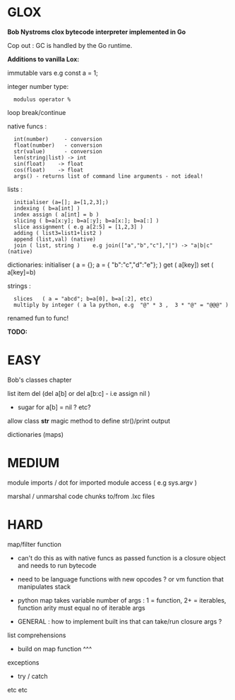 # GLOX

**Bob Nystroms clox bytecode interpreter implemented in Go**

Cop out : GC is handled by the Go runtime.  

**Additions to vanilla Lox:**

immutable vars e.g  const a = 1;

integer number type:

      modulus operator %  

loop break/continue

native funcs :  

      int(number)     - conversion
      float(number)   - conversion 
      str(value)      - conversion 
      len(string|list) -> int
      sin(float)    -> float
      cos(float)    -> float 
      args() - returns list of command line arguments - not ideal! 

lists :

      initialiser (a=[]; a=[1,2,3];)
      indexing ( b=a[int] )
      index assign ( a[int] = b )
      slicing ( b=a[x:y]; b=a[:y]; b=a[x:]; b=a[:] )
      slice assignment ( e.g a[2:5] = [1,2,3] )
      adding ( list3=list1+list2 )
      append (list,val) (native)
      join ( list, string )    e.g join(["a","b","c"],"|") -> "a|b|c"  (native)

dictionaries: 
      initialiser ( a = {}; a = { "b":"c","d":"e"}; )
      get ( a[key])
      set ( a[key]=b)

strings :
      
      slices   ( a = "abcd"; b=a[0], b=a[:2], etc)
      multiply by integer ( a la python, e.g  "@" * 3 ,  3 * "@" = "@@@" )

renamed fun to func!

**TODO:**

# EASY 

Bob's classes chapter

list item del  (del a[b] or del a[b:c] - i.e assign nil )
  
  - sugar for a[b] = nil ? etc? 

allow class __str__ magic method to define str()/print output

dictionaries (maps)

# MEDIUM

module imports / dot for imported module access ( e.g sys.argv ) 
 
marshal / unmarshal code chunks to/from .lxc files 

# HARD

map/filter function
- can't do this as with native funcs as passed function is a closure object and needs to run bytecode 
- need to be language functions with new opcodes ? or vm function that manipulates stack 
- python map takes variable number of args : 1 = function,  2+ = iterables, function arity must equal no of iterable args 

- GENERAL : how to implement built ins that can take/run closure args ?

list comprehensions 
- build on map function ^^^

exceptions 
- try / catch 

etc etc 